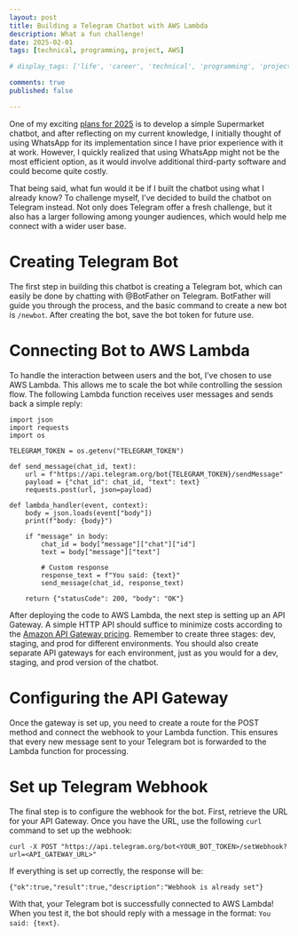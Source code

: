 ```yaml
---
layout: post
title: Building a Telegram Chatbot with AWS Lambda
description: What a fun challenge!
date: 2025-02-01
tags: [technical, programming, project, AWS]

# display_tags: ['life', 'career', 'technical', 'programming', 'project', 'AWS', 'growth']

comments: true
published: false

---
```

One of my exciting [plans for 2025](https://brandonyongys.github.io/blog/2025/setting-my-goals/) is to develop a simple Supermarket chatbot, and after reflecting on my current knowledge, I initially thought of using WhatsApp for its implementation since I have prior experience with it at work. However, I quickly realized that using WhatsApp might not be the most efficient option, as it would involve additional third-party software and could become quite costly.

That being said, what fun would it be if I built the chatbot using what I already know? To challenge myself, I’ve decided to build the chatbot on Telegram instead. Not only does Telegram offer a fresh challenge, but it also has a larger following among younger audiences, which would help me connect with a wider user base.

# Creating Telegram Bot
The first step in building this chatbot is creating a Telegram bot, which can easily be done by chatting with @BotFather on Telegram. BotFather will guide you through the process, and the basic command to create a new bot is `/newbot`. After creating the bot, save the bot token for future use.

# Connecting Bot to AWS Lambda
To handle the interaction between users and the bot, I’ve chosen to use AWS Lambda. This allows me to scale the bot while controlling the session flow. The following Lambda function receives user messages and sends back a simple reply:

~~~
import json
import requests
import os

TELEGRAM_TOKEN = os.getenv("TELEGRAM_TOKEN")

def send_message(chat_id, text):
    url = f"https://api.telegram.org/bot{TELEGRAM_TOKEN}/sendMessage"
    payload = {"chat_id": chat_id, "text": text}
    requests.post(url, json=payload)

def lambda_handler(event, context):
    body = json.loads(event["body"])
    print(f"body: {body}")
    
    if "message" in body:
        chat_id = body["message"]["chat"]["id"]
        text = body["message"]["text"]

        # Custom response
        response_text = f"You said: {text}"
        send_message(chat_id, response_text)

    return {"statusCode": 200, "body": "OK"}

~~~

After deploying the code to AWS Lambda, the next step is setting up an API Gateway. A simple HTTP API should suffice to minimize costs according to the [Amazon API Gateway pricing](https://aws.amazon.com/api-gateway/pricing/). Remember to create three stages: dev, staging, and prod for different environments. You should also create separate API gateways for each environment, just as you would for a dev, staging, and prod version of the chatbot.

# Configuring the API Gateway
Once the gateway is set up, you need to create a route for the POST method and connect the webhook to your Lambda function. This ensures that every new message sent to your Telegram bot is forwarded to the Lambda function for processing.

# Set up Telegram Webhook
The final step is to configure the webhook for the bot. First, retrieve the URL for your API Gateway. Once you have the URL, use the following `curl` command to set up the webhook:

~~~
curl -X POST "https://api.telegram.org/bot<YOUR_BOT_TOKEN>/setWebhook?url=<API_GATEWAY_URL>"
~~~

If everything is set up correctly, the response will be: 
~~~
{"ok":true,"result":true,"description":"Webhook is already set"}
~~~

With that, your Telegram bot is successfully connected to AWS Lambda! When you test it, the bot should reply with a message in the format: `You said: {text}`.

